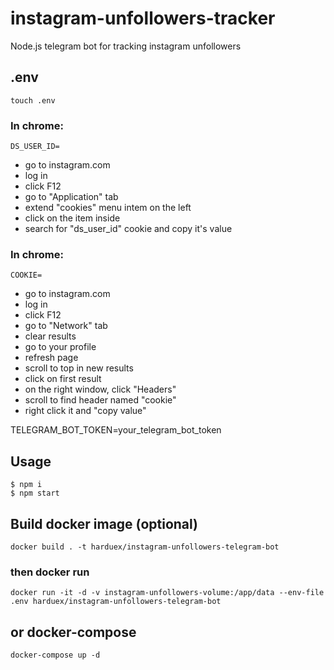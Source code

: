 # instagram-unfollowers-tracker
Node.js telegram bot for tracking instagram unfollowers

## .env
```
touch .env
```

### In chrome:

```
DS_USER_ID=
```

- go to instagram.com
- log in
- click F12
- go to "Application" tab
- extend "cookies" menu intem on the left
- click on the item inside
- search for "ds_user_id" cookie and copy it's value

### In chrome:

```
COOKIE=
```

- go to instagram.com
- log in
- click F12
- go to "Network" tab
- clear results
- go to your profile
- refresh page
- scroll to top in new results
- click on first result
- on the right window, click "Headers"
- scroll to find header named "cookie"
- right click it and "copy value"

TELEGRAM_BOT_TOKEN=your_telegram_bot_token

## Usage

```
$ npm i
$ npm start
```

## Build docker image (optional)

```
docker build . -t harduex/instagram-unfollowers-telegram-bot
```

### then docker run

```
docker run -it -d -v instagram-unfollowers-volume:/app/data --env-file .env harduex/instagram-unfollowers-telegram-bot
```

## or docker-compose

```
docker-compose up -d
```

